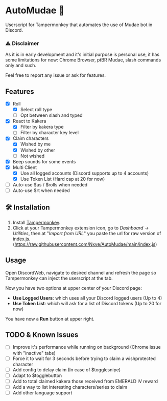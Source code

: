 # AutoMudae 👾
Userscript for Tampermonkey that automates the use of Mudae bot in Discord.

### ⚠ Disclaimer
As it is in early development and it's initial purpose is personal use, it has some limitations for now: Chrome Browser, ptBR Mudae, slash commands only and such.

Feel free to report any issue or ask for features.

## Features
- [x] Roll
    - [x] Select roll type
    - [ ] Opt between slash and typed
- [x] React to Kakera
    - [x] Filter by kakera type
    - [ ] Filter by character key level
- [x] Claim characters
    - [x] Wished by me
    - [x] Wished by other
    - [ ] Not wished
- [x] Beep sounds for some events
- [x] Multi Client
    - [x] Use all logged accounts (Discord supports up to 4 accounts)
    - [x] Use Token List (Hard cap at 20 for now)
- [ ] Auto-use $us / $rolls when needed
- [ ] Auto-use $rt when needed

## 🛠 Installation
1. Install [Tampermonkey](https://chrome.google.com/webstore/detail/tampermonkey/dhdgffkkebhmkfjojejmpbldmpobfkfo).
2. Click at your Tampermonkey extension icon, go to *Dashboard* -> *Utilities*, then at "_Import from URL_" you paste the url for raw version of index.js. (https://raw.githubusercontent.com/Nxve/AutoMudae/main/index.js)

## Usage
Open DiscordWeb, navigate to desired channel and refresh the page so Tampermonkey can inject the userscript at the tab.

Now you have two options at upper center of your Discord page:
- **Use Logged Users**: which uses all your Discord logged users (Up to 4)
- **Use Token List**: which will ask for a list of Discord tokens (Up to 20 for now)

You have now a **Run** button at upper right.

## TODO & Known Issues
- [ ] Improve it's performance while running on background (Chrome issue with "inactive" tabs)
- [ ] Force it to wait for 3 seconds before trying to claim a wishprotected character
- [ ] Add config to delay claim (In case of $togglesnipe)
- [ ] Adapt to $togglebutton
- [ ] Add to total claimed kakera those received from EMERALD IV reward
- [ ] Add a way to list interesting characters/series to claim
- [ ] Add other language support
